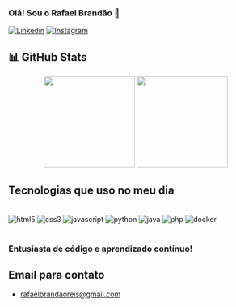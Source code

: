 
### Olá! Sou o Rafael Brandão 🙂‍

[![Linkedin](https://img.shields.io/badge/LinkedIn-0077B5?style=for-the-badge&logo=linkedin&logoColor=white)](https://linkedin.com/in/rafael-brandão-reis)
[![Instagram](https://img.shields.io/badge/Instagram-E4405F?style=for-the-badge&logo=instagram&logoColor=white)](https://instagram.com/obrandaoo)

## 📊 GitHub Stats
<div align="center">
  <img height="180em" src="https://github-readme-stats-git-master-obrandaoos-projects.vercel.app/api?username=oBrandaoo&show_icons=true&theme=tokyonight"/>
<img height="180em" src="https://github-readme-stats-8gkgfpg2x-obrandaoos-projects.vercel.app/api/top-langs/?username=oBrandaoo&layout=compact&langs_count=7&theme=tokyonight"/>
</div>


## Tecnologias que uso no meu dia
<div style="display: inline_block"><br/>
    <img align="center" alt="html5" src="https://img.shields.io/badge/HTML5-E34F26?style=for-the-badge&logo=html5&logoColor=white"/>
    <img align="center" alt="css3" src="https://img.shields.io/badge/CSS3-1572B6?style=for-the-badge&logo=css3&logoColor=white"/>
    <img align="center" alt="javascript" src="https://img.shields.io/badge/JavaScript-F7DF1E?style=for-the-badge&logo=javascript&logoColor=black"/>
    <img align="center" alt="python" src="https://img.shields.io/badge/Python-14354C?style=for-the-badge&logo=python&logoColor=white"/>
    <img align="center" alt="java" src="https://img.shields.io/badge/Java-007396?style=for-the-badge&logo=openjdk&logoColor=white"/>
    <img align="center" alt="php" src="https://img.shields.io/badge/PHP-777BB4?style=for-the-badge&logo=php&logoColor=white"/>
    <img align="center" alt="docker" src="https://img.shields.io/badge/Docker-2496ED?style=for-the-badge&logo=docker&logoColor=white"/>
</div><br/>


### Entusiasta de código e aprendizado contínuo!

## Email para contato
- rafaelbrandaoreis@gmail.com

